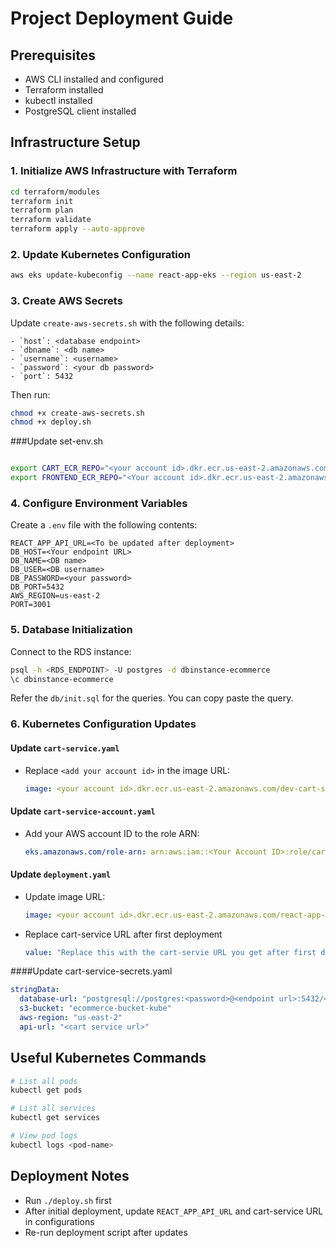 # Project Deployment Guide

## Prerequisites
- AWS CLI installed and configured
- Terraform installed
- kubectl installed
- PostgreSQL client installed

## Infrastructure Setup

### 1. Initialize AWS Infrastructure with Terraform
```bash
cd terraform/modules
terraform init
terraform plan
terraform validate
terraform apply --auto-approve
```

### 2. Update Kubernetes Configuration
```bash
aws eks update-kubeconfig --name react-app-eks --region us-east-2
```

### 3. Create AWS Secrets
Update `create-aws-secrets.sh` with the following details:
```
- `host`: <database endpoint>
- `dbname`: <db name>
- `username`: <username>
- `password`: <your db password>
- `port`: 5432
```

Then run:
```bash
chmod +x create-aws-secrets.sh
chmod +x deploy.sh
```

###Update set-env.sh
```bash

export CART_ECR_REPO="<your account id>.dkr.ecr.us-east-2.amazonaws.com/dev-cart-service"
export FRONTEND_ECR_REPO="<Your account id>.dkr.ecr.us-east-2.amazonaws.com/react-app-repo"
```

### 4. Configure Environment Variables
Create a `.env` file with the following contents:
```
REACT_APP_API_URL=<To be updated after deployment>
DB_HOST=<Your endpoint URL>
DB_NAME=<DB name>
DB_USER=<DB username>
DB_PASSWORD=<your password>
DB_PORT=5432
AWS_REGION=us-east-2
PORT=3001
```

### 5. Database Initialization
Connect to the RDS instance:
```bash
psql -h <RDS_ENDPOINT> -U postgres -d dbinstance-ecommerce
\c dbinstance-ecommerce
```
Refer the `db/init.sql` for the queries. You can copy paste the query.

### 6. Kubernetes Configuration Updates
#### Update `cart-service.yaml`
- Replace `<add your account id>` in the image URL:
  ```yaml
  image: <your account id>.dkr.ecr.us-east-2.amazonaws.com/dev-cart-service:latest
  ```

#### Update `cart-service-account.yaml`
- Add your AWS account ID to the role ARN:
  ```yaml
  eks.amazonaws.com/role-arn: arn:aws:iam::<Your Account ID>:role/cart-service-role
  ```

#### Update `deployment.yaml`
- Update image URL:
  ```yaml
  image: <your account id>.dkr.ecr.us-east-2.amazonaws.com/react-app-repo:latest
  ```
- Replace cart-service URL after first deployment
  ```yaml
  value: "Replace this with the cart-servie URL you get after first deployment"
  ```  

####Update cart-service-secrets.yaml
```yaml
stringData:
  database-url: "postgresql://postgres:<password>@<endpoint url>:5432/<dbname>"
  s3-bucket: "ecommerce-bucket-kube"
  aws-region: "us-east-2"
  api-url: "<cart service url>"
```


## Useful Kubernetes Commands
```bash
# List all pods
kubectl get pods

# List all services
kubectl get services

# View pod logs
kubectl logs <pod-name>
```

## Deployment Notes
- Run `./deploy.sh` first
- After initial deployment, update `REACT_APP_API_URL` and cart-service URL in configurations
- Re-run deployment script after updates
